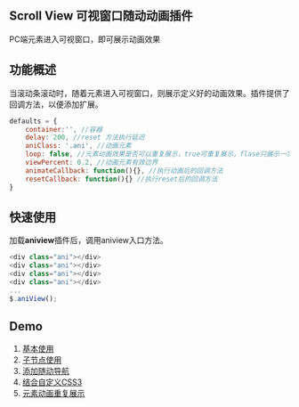 ## Scroll View 可视窗口随动动画插件  
PC端元素进入可视窗口，即可展示动画效果  
## 功能概述  
当滚动条滚动时，随着元素进入可视窗口，则展示定义好的动画效果。插件提供了回调方法，以便添加扩展。  
```javascript
defaults = {
    container:'', //容器
    delay: 200, //reset 方法执行延迟
    aniClass: '.ani', //动画元素
    loop: false, //元素动画效果是否可以重复展示，true可重复展示，flase只展示一次
    viewPercent: 0.2, //动画元素有效边界
    animateCallback: function(){}, //执行动画后的回调方法
    resetCallback: function(){} //执行reset后的回调方法
}
```
## 快速使用  
加载**aniview**插件后，调用aniview入口方法。  
```javascript
<div class="ani"></div>
<div class="ani"></div>
<div class="ani"></div>
<div class="ani"></div>
...
$.aniView();
```
## Demo
1. [基本使用](https://careycui.github.io/web-utils/demo/scroll_view/index.html)
2. [子节点使用](https://careycui.github.io/web-utils/demo/scroll_view/inner.html)
3. [添加随动导航](https://careycui.github.io/web-utils/demo/scroll_view/nav.html)
4. [结合自定义CSS3](https://careycui.github.io/web-utils/demo/scroll_view/custom.html)
5. [元素动画重复展示](https://careycui.github.io/web-utils/demo/scroll_view/loop.html)